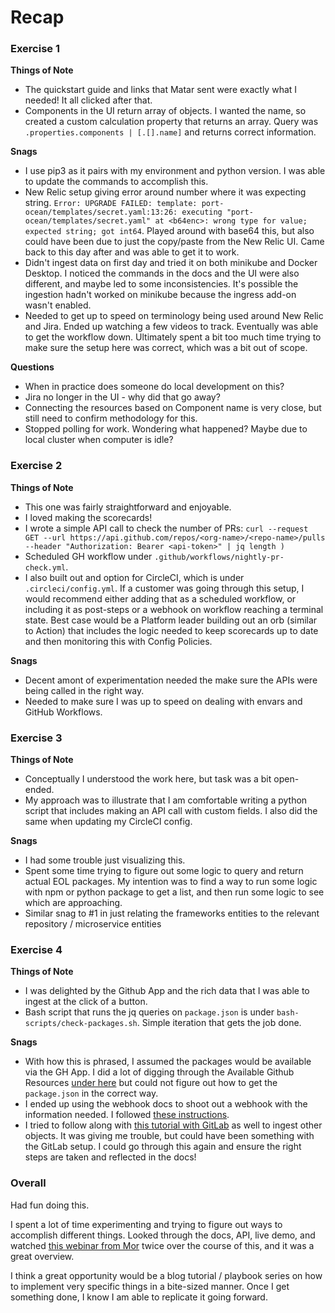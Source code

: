 # Recap

### Exercise 1

**Things of Note**
* The quickstart guide and links that Matar sent were exactly what I needed! It all clicked after that.
* Components in the UI return array of objects. I wanted the name, so created a custom calculation property that returns an array. Query was `.properties.components | [.[].name]` and returns correct information.

**Snags**

* I use pip3 as it pairs with my environment and python version. I was able to update the commands to accomplish this. 
* New Relic setup giving error around number where it was expecting string. `Error: UPGRADE FAILED: template: port-ocean/templates/secret.yaml:13:26: executing "port-ocean/templates/secret.yaml" at <b64enc>: wrong type for value; expected string; got int64`. Played around with base64 this, but also could have been due to just the copy/paste from the New Relic UI. Came back to this day after and was able to get it to work.
* Didn't ingest data on first day and tried it on both minikube and Docker Desktop. I noticed the commands in the docs and the UI were also different, and maybe led to some inconsistencies. It's possible the ingestion hadn't worked on minikube because the ingress add-on wasn't enabled.
* Needed to get up to speed on terminology being used around New Relic and Jira. Ended up watching a few videos to track. Eventually was able to get the workflow down. Ultimately spent a bit too much time trying to make sure the setup here was correct, which was a bit out of scope.

**Questions**

* When in practice does someone do local development on this? 
* Jira no longer in the UI - why did that go away?
* Connecting the resources based on Component name is very close, but still need to confirm methodology for this.
* Stopped polling for work. Wondering what happened? Maybe due to local cluster when computer is idle? 


### Exercise 2

**Things of Note**

* This one was fairly straightforward and enjoyable.
* I loved making the scorecards!
* I wrote a simple API call to check the number of PRs: `curl --request GET --url https://api.github.com/repos/<org-name>/<repo-name>/pulls --header "Authorization: Bearer <api-token>" | jq length )`
* Scheduled GH workflow under `.github/workflows/nightly-pr-check.yml`.
* I also built out and option for CircleCI, which is under `.circleci/config.yml`. If a customer was going through this setup, I would recommend either adding that as a scheduled workflow, or including it as post-steps or a webhook on workflow reaching a terminal state. Best case would be a Platform leader building out an orb (similar to Action) that includes the logic needed to keep scorecards up to date and then monitoring this with Config Policies.

**Snags**

* Decent amont of experimentation needed the make sure the APIs were being called in the right way.
* Needed to make sure I was up to speed on dealing with envars and GitHub Workflows.

### Exercise 3

**Things of Note**

* Conceptually I understood the work here, but task was a bit open-ended. 
* My approach was to illustrate that I am comfortable writing a python script that includes making an API call with custom fields. I also did the same when updating my CircleCI config.

**Snags**

* I had some trouble just visualizing this. 
* Spent some time trying to figure out some logic to query and return actual EOL packages. My intention was to find a way to run some logic with npm or python package to get a list, and then run some logic to see which are approaching. 
* Similar snag to #1 in just relating the frameworks entities to the relevant repository / microservice entities

### Exercise 4

**Things of Note**

* I was delighted by the Github App and the rich data that I was able to ingest at the click of a button.
* Bash script that runs the jq queries on `package.json` is under `bash-scripts/check-packages.sh`. Simple iteration that gets the job done.

**Snags**

* With how this is phrased, I assumed the packages would be available via the GH App. I did a lot of digging through the Available Github Resources [under here](https://docs.getport.io/build-your-software-catalog/sync-data-to-catalog/git/github/#port-app-configyml-structure) but could not figure out how to get the `package.json` in the correct way.
* I ended up using the webhook docs to shoot out a webhook with the information needed. I followed [these instructions](https://docs.getport.io/build-your-software-catalog/sync-data-to-catalog/webhook/examples/packages/javascript). 
* I tried to follow along with [this tutorial with GitLab](https://github.com/port-labs/package-json-webhook-example/tree/main) as well to ingest other objects. It was giving me trouble, but could have been something with the GitLab setup. I could go through this again and ensure the right steps are taken and reflected in the docs!

### Overall

Had fun doing this. 

I spent a lot of time experimenting and trying to figure out ways to accomplish different things. Looked through the docs, API, live demo, and watched [this webinar from Mor](https://www.youtube.com/watch?v=_i4vMfznw7Y&list=PLTwEf67PTkOuKj3_LEXkApfFMJPw6QEFn&index=6&t=2275s) twice over the course of this, and it was a great overview.

I think a great opportunity would be a blog tutorial / playbook series on how to implement very specific things in a bite-sized manner. Once I get something done, I know I am able to replicate it going forward. 